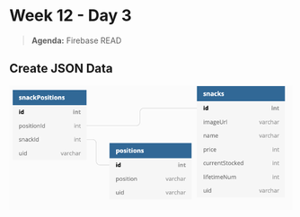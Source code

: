 # Week 12 - Day 3

> **Agenda:** Firebase READ

## Create JSON Data
![ERD for this project](./erd.png)
